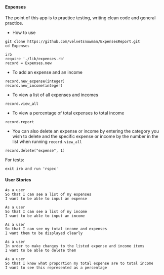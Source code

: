 #### Expenses

The point of this app is to practice testing, writing clean code and general practice.

* How to use

```
git clone https://github.com/velvetsnowman/ExpensesReport.git
cd Expenses
```
```
irb
require './lib/expenses.rb'
record = Expenses.new
```
* To add an expense and an income
```
record.new_expense(integer)
record.new_income(integer)
```
* To view a list of all expenses and incomes
```
record.view_all
```
* To view a percentage of total expenses to total income
```
record.report
```
* You can also delete an expense or income by entering the category you wish to delete and the specific expense or income by the number in the list when running ```record.view_all```
```
record.delete("expense", 1)
```

For tests:
```
exit irb and run 'rspec'
```

#### User Stories

```
As a user
So that I can see a list of my expenses
I want to be able to input an expense
```
```
As a user
So that I can see a list of my income
I want to be able to input an income
```
```
As a user
So that I can see my total income and expenses
I want them to be displayed clearly
```
```
As a user
In order to make changes to the listed expense and income items
I want to be able to delete them
```
```
As a user
So that I know what proportion my total expense are to total income
I want to see this represented as a percentage
```
